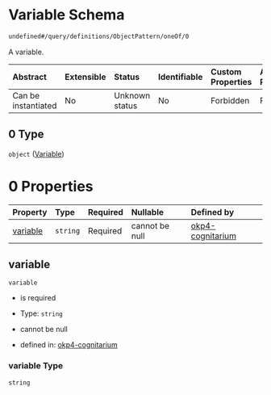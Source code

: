 # Variable Schema

```txt
undefined#/query/definitions/ObjectPattern/oneOf/0
```

A variable.

| Abstract            | Extensible | Status         | Identifiable | Custom Properties | Additional Properties | Access Restrictions | Defined In                                                                     |
| :------------------ | :--------- | :------------- | :----------- | :---------------- | :-------------------- | :------------------ | :----------------------------------------------------------------------------- |
| Can be instantiated | No         | Unknown status | No           | Forbidden         | Forbidden             | none                | [okp4-cognitarium.json\*](schema/okp4-cognitarium.json "open original schema") |

## 0 Type

`object` ([Variable](okp4-cognitarium-querymsg-definitions-objectpattern-oneof-variable.md))

# 0 Properties

| Property              | Type     | Required | Nullable       | Defined by                                                                                                                                                                             |
| :-------------------- | :------- | :------- | :------------- | :------------------------------------------------------------------------------------------------------------------------------------------------------------------------------------- |
| [variable](#variable) | `string` | Required | cannot be null | [okp4-cognitarium](okp4-cognitarium-querymsg-definitions-objectpattern-oneof-variable-properties-variable.md "undefined#/query/definitions/ObjectPattern/oneOf/0/properties/variable") |

## variable



`variable`

*   is required

*   Type: `string`

*   cannot be null

*   defined in: [okp4-cognitarium](okp4-cognitarium-querymsg-definitions-objectpattern-oneof-variable-properties-variable.md "undefined#/query/definitions/ObjectPattern/oneOf/0/properties/variable")

### variable Type

`string`
